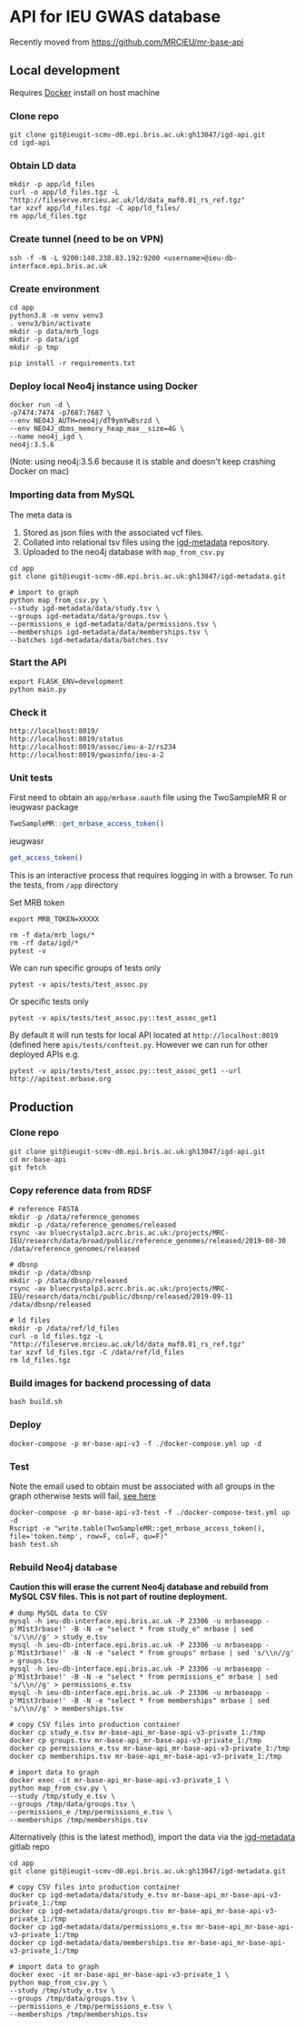 # API for IEU GWAS database

Recently moved from https://github.com/MRCIEU/mr-base-api

## Local development

Requires [Docker](https://docs.docker.com/install) install on host machine

### Clone repo
```
git clone git@ieugit-scmv-d0.epi.bris.ac.uk:gh13047/igd-api.git
cd igd-api
```

### Obtain LD data
```
mkdir -p app/ld_files
curl -o app/ld_files.tgz -L "http://fileserve.mrcieu.ac.uk/ld/data_maf0.01_rs_ref.tgz"
tar xzvf app/ld_files.tgz -C app/ld_files/
rm app/ld_files.tgz
```

### Create tunnel (need to be on VPN)
```
ssh -f -N -L 9200:140.238.83.192:9200 <username>@ieu-db-interface.epi.bris.ac.uk
```

### Create environment
```
cd app
python3.8 -m venv venv3
. venv3/bin/activate
mkdir -p data/mrb_logs
mkdir -p data/igd
mkdir -p tmp

pip install -r requirements.txt
```

### Deploy local Neo4j instance using Docker
```
docker run -d \
-p7474:7474 -p7687:7687 \
--env NEO4J_AUTH=neo4j/dT9ymYwBsrzd \
--env NEO4J_dbms_memory_heap_max__size=4G \
--name neo4j_igd \
neo4j:3.5.6
```

(Note: using neo4j:3.5.6 because it is stable and doesn't keep crashing Docker on mac)

### Importing data from MySQL
The meta data is

1. Stored as json files with the associated vcf files.
2. Collated into relational tsv files using the [igd-metadata](https://ieugit-scmv-d0.epi.bris.ac.uk/gh13047/igd-metadata) repository.
3. Uploaded to the neo4j database with `map_from_csv.py`

```
cd app
git clone git@ieugit-scmv-d0.epi.bris.ac.uk:gh13047/igd-metadata.git

# import to graph
python map_from_csv.py \
--study igd-metadata/data/study.tsv \
--groups igd-metadata/data/groups.tsv \
--permissions_e igd-metadata/data/permissions.tsv \
--memberships igd-metadata/data/memberships.tsv \
--batches igd-metadata/data/batches.tsv
```

### Start the API
```
export FLASK_ENV=development
python main.py
```

### Check it
```
http://localhost:8019/
http://localhost:8019/status
http://localhost:8019/assoc/ieu-a-2/rs234
http://localhost:8019/gwasinfo/ieu-a-2
```

### Unit tests
First need to obtain an `app/mrbase.oauth` file using the TwoSampleMR R or ieugwasr package

```r
TwoSampleMR::get_mrbase_access_token()
```

ieugwasr

```r
get_access_token()
```

This is an interactive process that requires logging in with a browser. To run the tests, from `/app` directory

Set MRB token

```
export MRB_TOKEN=XXXXX
```

```
rm -f data/mrb_logs/*
rm -rf data/igd/*
pytest -v
```

We can run specific groups of tests only

```
pytest -v apis/tests/test_assoc.py
```

Or specific tests only

```
pytest -v apis/tests/test_assoc.py::test_assoc_get1
```

By default it will run tests for local API located at `http://localhost:8019` (defined here `apis/tests/conftest.py`. However we can run for other deployed APIs e.g.

```
pytest -v apis/tests/test_assoc.py::test_assoc_get1 --url http://apitest.mrbase.org
```


## Production

### Clone repo
```
git clone git@ieugit-scmv-d0.epi.bris.ac.uk:gh13047/igd-api.git
cd mr-base-api
git fetch
```

### Copy reference data from RDSF
```
# reference FASTA
mkdir -p /data/reference_genomes
mkdir -p /data/reference_genomes/released
rsync -av bluecrystalp3.acrc.bris.ac.uk:/projects/MRC-IEU/research/data/broad/public/reference_genomes/released/2019-08-30 /data/reference_genomes/released

# dbsnp
mkdir -p /data/dbsnp
mkdir -p /data/dbsnp/released
rsync -av bluecrystalp3.acrc.bris.ac.uk:/projects/MRC-IEU/research/data/ncbi/public/dbsnp/released/2019-09-11 /data/dbsnp/released

# ld files
mkdir -p /data/ref/ld_files
curl -o ld_files.tgz -L "http://fileserve.mrcieu.ac.uk/ld/data_maf0.01_rs_ref.tgz"
tar xzvf ld_files.tgz -C /data/ref/ld_files
rm ld_files.tgz
```

### Build images for backend processing of data
```
bash build.sh
```

### Deploy
```
docker-compose -p mr-base-api-v3 -f ./docker-compose.yml up -d
```

### Test

Note the email used to obtain must be associated with all groups in the graph otherwise tests will fail, [see here](https://github.com/MRCIEU/mr-base-api/blob/3085529ee1da86184a2c7f8f6e03e2413fb0272e/app/populate_db/map_from_csv.py#L272)

```
docker-compose -p mr-base-api-v3-test -f ./docker-compose-test.yml up -d
Rscript -e "write.table(TwoSampleMR::get_mrbase_access_token(), file='token.temp', row=F, col=F, qu=F)"
bash test.sh
```

### Rebuild Neo4j database

**Caution this will erase the current Neo4j database and rebuild from MySQL CSV files. This is not part of routine deployment.**

```
# dump MySQL data to CSV
mysql -h ieu-db-interface.epi.bris.ac.uk -P 23306 -u mrbaseapp -p'M1st3rbase!' -B -N -e "select * from study_e" mrbase | sed 's/\\n//g' > study_e.tsv
mysql -h ieu-db-interface.epi.bris.ac.uk -P 23306 -u mrbaseapp -p'M1st3rbase!' -B -N -e "select * from groups" mrbase | sed 's/\\n//g' > groups.tsv
mysql -h ieu-db-interface.epi.bris.ac.uk -P 23306 -u mrbaseapp -p'M1st3rbase!' -B -N -e "select * from permissions_e" mrbase | sed 's/\\n//g' > permissions_e.tsv
mysql -h ieu-db-interface.epi.bris.ac.uk -P 23306 -u mrbaseapp -p'M1st3rbase!' -B -N -e "select * from memberships" mrbase | sed 's/\\n//g' > memberships.tsv

# copy CSV files into production container
docker cp study_e.tsv mr-base-api_mr-base-api-v3-private_1:/tmp
docker cp groups.tsv mr-base-api_mr-base-api-v3-private_1:/tmp
docker cp permissions_e.tsv mr-base-api_mr-base-api-v3-private_1:/tmp
docker cp memberships.tsv mr-base-api_mr-base-api-v3-private_1:/tmp

# import data to graph
docker exec -it mr-base-api_mr-base-api-v3-private_1 \
python map_from_csv.py \
--study /tmp/study_e.tsv \
--groups /tmp/data/groups.tsv \
--permissions_e /tmp/permissions_e.tsv \
--memberships /tmp/memberships.tsv
```

Alternatively (this is the latest method), import the data via the [igd-metadata](https://ieugit-scmv-d0.epi.bris.ac.uk/gh13047/igd-metadata) gitlab repo

```
cd app
git clone git@ieugit-scmv-d0.epi.bris.ac.uk:gh13047/igd-metadata.git

# copy CSV files into production container
docker cp igd-metadata/data/study_e.tsv mr-base-api_mr-base-api-v3-private_1:/tmp
docker cp igd-metadata/data/groups.tsv mr-base-api_mr-base-api-v3-private_1:/tmp
docker cp igd-metadata/data/permissions_e.tsv mr-base-api_mr-base-api-v3-private_1:/tmp
docker cp igd-metadata/data/memberships.tsv mr-base-api_mr-base-api-v3-private_1:/tmp

# import data to graph
docker exec -it mr-base-api_mr-base-api-v3-private_1 \
python map_from_csv.py \
--study /tmp/study_e.tsv \
--groups /tmp/data/groups.tsv \
--permissions_e /tmp/permissions_e.tsv \
--memberships /tmp/memberships.tsv
```